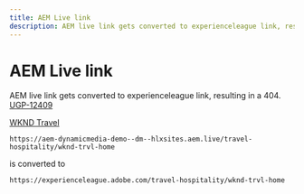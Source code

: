 ```yaml
---
title: AEM Live link
description: AEM live link gets converted to experienceleague link, resulting in 404
---
```

# AEM Live link

AEM live link gets converted to experienceleague link, resulting in a 404. [UGP-12409](https://jira.corp.adobe.com/browse/UGP-12409)

[WKND Travel](https://aem-dynamicmedia-demo--dm--hlxsites.aem.live/travel-hospitality/wknd-trvl-home)

`https://aem-dynamicmedia-demo--dm--hlxsites.aem.live/travel-hospitality/wknd-trvl-home`

is converted to 

`https://experienceleague.adobe.com/travel-hospitality/wknd-trvl-home`

